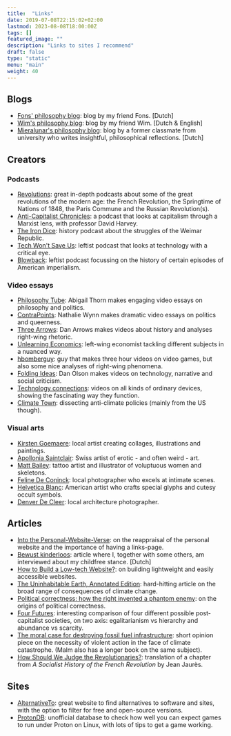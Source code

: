 ```yaml
---
title:  "Links"
date: 2019-07-08T22:15:02+02:00
lastmod: 2023-08-08T18:00:00Z
tags: []
featured_image: ""
description: "Links to sites I recommend"
draft: false
type: "static"
menu: "main"
weight: 40
---
```

## Blogs
* [Fons' philosophy blog](https://www.fonsdewulf.be/blog): blog by my friend Fons. \[Dutch\]
* [Wim's philosophy blog](https://wimchristiaens.netlify.app/): blog by my friend Wim. \[Dutch & English\]
* [Mieralunar's philosophy blog](https://chelonta.blogspot.com/): blog by a former classmate from university who writes insightful, philosophical reflections. \[Dutch\]

## Creators
### Podcasts
* [Revolutions](https://thehistoryofrome.typepad.com/revolutions_podcast/): great in-depth podcasts about some of the great revolutions of the modern age: the French Revolution, the Springtime of Nations of 1848, the Paris Commune and the Russian Revolution(s).
* [Anti-Capitalist Chronicles](https://www.democracyatwork.info/davidharveyacc): a podcast that looks at capitalism through a Marxist lens, with professor David Harvey.
* [The Iron Dice](https://www.theirondice.com/): history podcast about the struggles of the Weimar Republic.
* [Tech Won't Save Us](https://www.techwontsave.us/): leftist podcast that looks at technology with a critical eye.
* [Blowback](https://blowback.show/ "Blowback"): leftist podcast focussing on the history of certain episodes of American imperialism.

### Video essays
* [Philosophy Tube](https://www.youtube.com/@PhilosophyTube): Abigail Thorn makes engaging video essays on philosophy and politics.
* [ContraPoints](https://www.youtube.com/@ContraPoints): Nathalie Wynn makes dramatic video essays on politics and queerness.
* [Three Arrows](https://www.youtube.com/@ThreeArrows): Dan Arrows makes videos about history and analyses right-wing rhetoric.
* [Unlearning Economics](https://www.youtube.com/@unlearningeconomics9021): left-wing economist tackling different subjects in a nuanced way.
* [hbomberguy](https://www.youtube.com/@hbomberguy): guy that makes three hour videos on video games, but also some nice analyses of right-wing phenomena.
* [Folding Ideas](https://www.youtube.com/@FoldingIdeas): Dan Olson makes videos on technology, narrative and social criticism.
* [Technology connections](https://www.youtube.com/@TechnologyConnections): videos on all kinds of ordinary devices, showing the fascinating way they function.
* [Climate Town](https://www.youtube.com/@ClimateTown): dissecting anti-climate policies (mainly from the US though).

### Visual arts
* [Kirsten Goemaere](http://www.punkie.be/): local artist creating collages, illustrations and paintings.
* [Apollonia Saintclair](https://apolloniasaintclair.com/): Swiss artist of erotic - and often weird - art.
* [Matt Bailey](https://www.baileyillustration.com/): tattoo artist and illustrator of voluptuous women and skeletons.
* [Feline De Coninck](http://www.felinedeconinck.com/): local photographer who excels at intimate scenes.
* [Helvetica Blanc](https://helveticablanc.com/ "Helvetica Blanc"): American artist who crafts special glyphs and cutesy occult symbols.
* [Denver De Cleer](https://denverdcl.com/): local architecture photographer.

## Articles
* [Into the Personal-Website-Verse](https://matthiasott.com/articles/into-the-personal-website-verse): on the reappraisal of the personal website and the importance of having a links-page.
* [Bewust kinderloos](https://readymag.com/ahsjournalistiek/bewustkinderloos/): article where I, together with some others, am interviewed about my childfree stance. \[Dutch\]
* [How to Build a Low-tech Website?](https://solar.lowtechmagazine.com/2018/09/how-to-build-a-lowtech-website): on building lightweight and easily accessible websites.
* [The Uninhabitable Earth, Annotated Edition](https://nymag.com/intelligencer/2017/07/climate-change-earth-too-hot-for-humans-annotated.html): hard-hitting article on the broad range of consequences of climate change.
* [Political correctness: how the right invented a phantom enemy](https://www.theguardian.com/us-news/2016/nov/30/political-correctness-how-the-right-invented-phantom-enemy-donald-trump): on the origins of political correctness.
* [Four Futures](https://www.jacobinmag.com/2011/12/four-futures/): interesting comparison of four different possible post-capitalist societies, on two axis: egalitarianism vs hierarchy and abundance vs scarcity.
* [The moral case for destroying fossil fuel infrastructure](https://www.theguardian.com/commentisfree/2021/nov/18/moral-case-destroying-fossil-fuel-infrastructure): short opinion piece on the necessity of violent action in the face of climate catastrophe. (Malm also has a longer book on the same subject).
* [How Should We Judge the Revolutionaries?](https://www.jacobinmag.com/2016/07/jaures-french-revolution-robespierre-socialist): translation of a chapter from _A Socialist History of the French Revolution_ by Jean Jaurès.

## Sites
* [AlternativeTo](https://alternativeto.net/): great website to find alternatives to software and sites, with the option to filter for free and open-source versions.
* [ProtonDB](https://www.protondb.com/): unofficial database to check how well you can expect games to run under Proton on Linux, with lots of tips to get a game working.
